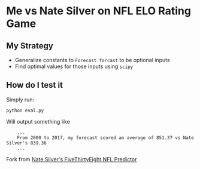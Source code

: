 # Me vs Nate Silver on NFL ELO Rating Game

## My Strategy
* Generalize constants to `Forecast.forcast` to be optional inputs
* Find optimal values for those inputs using `scipy`

## How do I test it
Simply run:

    python eval.py
    
 Will output something like
 
        ...
        From 2000 to 2017, my forecast scored an average of 851.37 vs Nate Silver's 839.36
        ...
    
Fork from [Nate Silver's FiveThirtyEight NFL Predictor](https://github.com/fivethirtyeight/nfl-elo-game)
